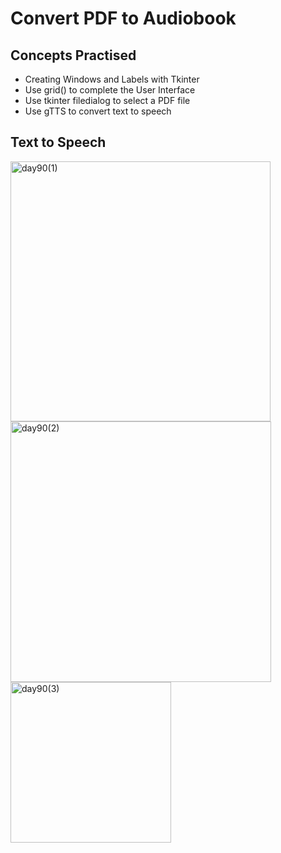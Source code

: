 # Convert PDF to Audiobook
## Concepts Practised
- Creating Windows and Labels with Tkinter
- Use grid() to complete the User Interface
- Use tkinter filedialog to select a PDF file
- Use gTTS to convert text to speech
## Text to Speech
<img width="416" alt="day90(1)" src="https://user-images.githubusercontent.com/98851253/171080875-f33d41a7-dec0-4c58-a7bc-7e49bf03c60c.png">
<img width="417" alt="day90(2)" src="https://user-images.githubusercontent.com/98851253/171080877-a3472ab2-cc94-4847-9bf8-085331ea641e.png">
<img width="257" alt="day90(3)" src="https://user-images.githubusercontent.com/98851253/171080873-2f2983d6-0763-4647-ab20-095b3281cc80.png">